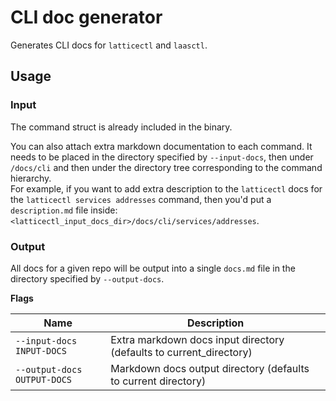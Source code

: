 # CLI doc generator  
Generates CLI docs for `latticectl` and `laasctl`.

## Usage
### Input
The command struct is already included in the binary.  

You can also attach extra markdown documentation to each command. It needs to be placed in the directory specified by `--input-docs`, then under `/docs/cli` and then under the directory tree corresponding to the command hierarchy.  
For example, if you want to add extra description to the `latticectl` docs for the `latticectl services addresses` command, then you'd put a `description.md` file inside:
`<latticectl_input_docs_dir>/docs/cli/services/addresses`.  

### Output
All docs for a given repo will be output into a single `docs.md` file in the directory specified by `--output-docs`.

**Flags**

| Name | Description |  
| --- | --- |  
|`--input-docs INPUT-DOCS` | Extra markdown docs input directory (defaults to current_directory) |  
|`--output-docs OUTPUT-DOCS` | Markdown docs output directory (defaults to current directory) |
